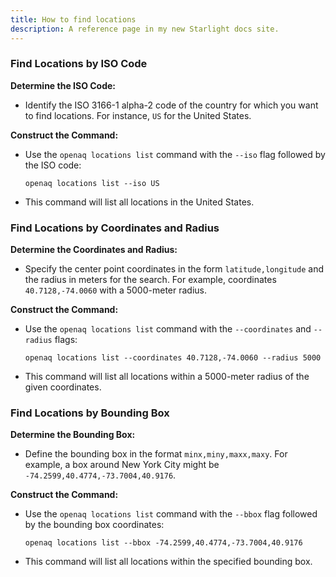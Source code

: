 ```yaml
---
title: How to find locations
description: A reference page in my new Starlight docs site.
---
```


### Find Locations by ISO Code
**Determine the ISO Code:**
   - Identify the ISO 3166-1 alpha-2 code of the country for which you want to find locations. For instance, `US` for the United States.

**Construct the Command:**
   - Use the `openaq locations list` command with the `--iso` flag followed by the ISO code:
     ```
     openaq locations list --iso US
     ```
   - This command will list all locations in the United States.

### Find Locations by Coordinates and Radius
**Determine the Coordinates and Radius:**
   - Specify the center point coordinates in the form `latitude,longitude` and the radius in meters for the search. For example, coordinates `40.7128,-74.0060` with a 5000-meter radius.

**Construct the Command:**
   - Use the `openaq locations list` command with the `--coordinates` and `--radius` flags:
     ```
     openaq locations list --coordinates 40.7128,-74.0060 --radius 5000
     ```
   - This command will list all locations within a 5000-meter radius of the given coordinates.

### Find Locations by Bounding Box
**Determine the Bounding Box:**
   - Define the bounding box in the format `minx,miny,maxx,maxy`. For example, a box around New York City might be `-74.2599,40.4774,-73.7004,40.9176`.

**Construct the Command:**
   - Use the `openaq locations list` command with the `--bbox` flag followed by the bounding box coordinates:
     ```
     openaq locations list --bbox -74.2599,40.4774,-73.7004,40.9176
     ```
   - This command will list all locations within the specified bounding box.


